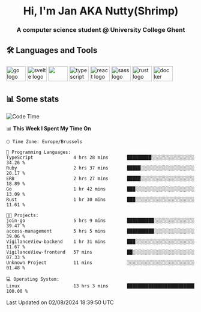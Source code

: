 <h1 align="center">Hi, I'm Jan AKA Nutty(Shrimp)</h1>
<h3 align="center">A computer science student @ University College Ghent</h3>

<h2 align="left">🛠️ Languages and Tools</h2>

###

<div align="left">
  <img src="https://cdn.jsdelivr.net/gh/devicons/devicon/icons/go/go-original.svg" height="40" width="52" alt="go logo"  />
  <img src="https://cdn.jsdelivr.net/gh/devicons/devicon@latest/icons/svelte/svelte-original.svg"  height="40" width="52" alt="svelte logo" />
  <img src="https://cdn.jsdelivr.net/gh/devicons/devicon@latest/icons/tailwindcss/tailwindcss-original.svg" height="40" width="52" />
  <img src="https://cdn.jsdelivr.net/gh/devicons/devicon/icons/typescript/typescript-original.svg" height="40" width="52" alt="typescript logo"  />
  <img src="https://cdn.jsdelivr.net/gh/devicons/devicon/icons/react/react-original.svg" height="40" width="52" alt="react logo"  />
  <img src="https://cdn.jsdelivr.net/gh/devicons/devicon/icons/sass/sass-original.svg" height="40" width="52" alt="sass logo"  />
  <img src="https://cdn.jsdelivr.net/gh/devicons/devicon@latest/icons/rust/rust-original.svg" height="40" width="52" alt="rust logo" />
  <img src="https://cdn.jsdelivr.net/gh/devicons/devicon/icons/docker/docker-original.svg" height="40" width="52" alt="docker logo"  />
</div>

<h2>📊 Some stats</h2>

<!--START_SECTION:waka-->
![Code Time](http://img.shields.io/badge/Code%20Time-4%2C791%20hrs%2032%20mins-blue)

📊 **This Week I Spent My Time On** 

```text
🕑︎ Time Zone: Europe/Brussels

💬 Programming Languages: 
TypeScript               4 hrs 28 mins       █████████░░░░░░░░░░░░░░░░   34.26 % 
Ruby                     2 hrs 37 mins       █████░░░░░░░░░░░░░░░░░░░░   20.17 % 
ERB                      2 hrs 27 mins       █████░░░░░░░░░░░░░░░░░░░░   18.89 % 
Go                       1 hr 42 mins        ███░░░░░░░░░░░░░░░░░░░░░░   13.09 % 
Rust                     1 hr 30 mins        ███░░░░░░░░░░░░░░░░░░░░░░   11.61 % 

🐱‍💻 Projects: 
join-go                  5 hrs 9 mins        ██████████░░░░░░░░░░░░░░░   39.47 % 
access-management        5 hrs 5 mins        ██████████░░░░░░░░░░░░░░░   39.06 % 
VigilanceView-backend    1 hr 31 mins        ███░░░░░░░░░░░░░░░░░░░░░░   11.67 % 
VigilanceView-frontend   57 mins             ██░░░░░░░░░░░░░░░░░░░░░░░   07.33 % 
Unknown Project          11 mins             ░░░░░░░░░░░░░░░░░░░░░░░░░   01.48 % 

💻 Operating System: 
Linux                    13 hrs 3 mins       █████████████████████████   100.00 % 
```


 Last Updated on 02/08/2024 18:39:50 UTC
<!--END_SECTION:waka-->
